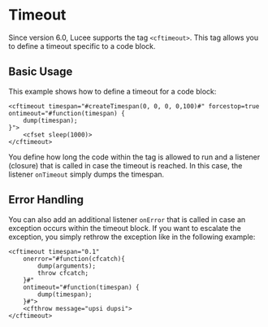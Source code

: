 <!--
{
  "title": "Timeout",
  "id": "timeout",
  "description": "Learn how to use the <cftimeout> tag in Lucee. This guide demonstrates how to define a timeout specific to a code block, handle timeouts with a listener, and handle errors within the timeout block.",
  "keywords": [
    "tag",
    "timeout",
    "listener",
    "Lucee",
    "cftimeout",
    "error handling"
  ]
}
-->

# Timeout

Since version 6.0, Lucee supports the tag `<cftimeout>`. This tag allows you to define a timeout specific to a code block.

## Basic Usage

This example shows how to define a timeout for a code block:

```lucee
<cftimeout timespan="#createTimespan(0, 0, 0, 0,100)#" forcestop=true ontimeout="#function(timespan) {
    dump(timespan);
}">
    <cfset sleep(1000)>
</cftimeout>
```

You define how long the code within the tag is allowed to run and a listener (closure) that is called in case the timeout is reached. In this case, the listener `onTimeout` simply dumps the timespan.

## Error Handling

You can also add an additional listener `onError` that is called in case an exception occurs within the timeout block. If you want to escalate the exception, you simply rethrow the exception like in the following example:

```lucee
<cftimeout timespan="0.1"
    onerror="#function(cfcatch){
        dump(arguments);
        throw cfcatch;
    }#"
    ontimeout="#function(timespan) {
        dump(timespan);
    }#">
    <cfthrow message="upsi dupsi">
</cftimeout>
```

